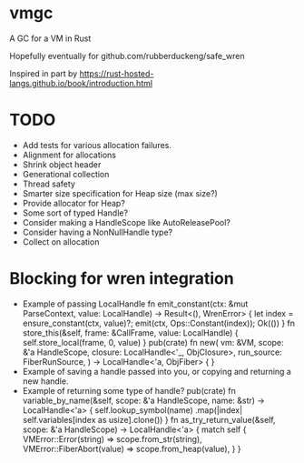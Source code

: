 # vmgc
 A GC for a VM in Rust

Hopefully eventually for github.com/rubberduckeng/safe_wren

Inspired in part by https://rust-hosted-langs.github.io/book/introduction.html

# TODO
* Add tests for various allocation failures.
* Alignment for allocations
* Shrink object header
* Generational collection
* Thread safety
* Smarter size specification for Heap size (max size?)
* Provide allocator for Heap?
* Some sort of typed Handle?
* Consider making a HandleScope like AutoReleasePool?
* Consider having a NonNullHandle type?
* Collect on allocation

# Blocking for wren integration
* Example of passing LocalHandle
    fn emit_constant(ctx: &mut ParseContext, value: LocalHandle) -> Result<(), WrenError> {
        let index = ensure_constant(ctx, value)?;
        emit(ctx, Ops::Constant(index));
        Ok(())
    }
    fn store_this(&self, frame: &CallFrame, value: LocalHandle) {
        self.store_local(frame, 0, value)
    }
    pub(crate) fn new(
        vm: &VM,
        scope: &'a HandleScope,
        closure: LocalHandle<'_, ObjClosure>,
        run_source: FiberRunSource,
    ) -> LocalHandle<'a, ObjFiber> {
    }
* Example of saving a handle passed into you, or copying and returning a new handle.
* Example of returning some type of handle?
    pub(crate) fn variable_by_name(&self, scope: &'a HandleScope, name: &str) -> LocalHandle<'a> {
        self.lookup_symbol(name)
            .map(|index| self.variables[index as usize].clone())
    }
    fn as_try_return_value(&self, scope: &'a HandleScope) -> LocalHandle<'a> {
        match self {
            VMError::Error(string) => scope.from_str(string),
            VMError::FiberAbort(value) => scope.from_heap(value),
        }
    }
